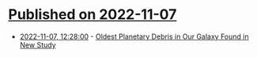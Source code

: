 # [Published on 2022-11-07](index.md)

* [2022-11-07, 12:28:00](https://soylentnews.org/article.pl?sid=22/11/06/1840210&from=rss) - [Oldest Planetary Debris in Our Galaxy Found in New Study](https://soylentnews.org/article.pl?sid=22/11/06/1840210&from=rss)
